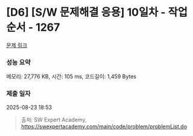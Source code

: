 # [D6] [S/W 문제해결 응용] 10일차 - 작업순서 - 1267 

[문제 링크](https://swexpertacademy.com/main/code/problem/problemDetail.do?contestProbId=AV18TrIqIwUCFAZN) 

### 성능 요약

메모리: 27,776 KB, 시간: 105 ms, 코드길이: 1,459 Bytes

### 제출 일자

2025-08-23 18:53



> 출처: SW Expert Academy, https://swexpertacademy.com/main/code/problem/problemList.do